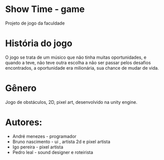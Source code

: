 # Show Time - game
Projeto de jogo da faculdade

# História do jogo
O jogo se trata de um músico que não tinha muitas oportunidades, e quando a teve, não teve outra escolha a não ser passar pelos desafios encontrados, a oportunidade era milionária, sua chance de mudar de vida.

# Gênero
Jogo de obstáculos, 2D, pixel art, desenvolvido na unity engine.


# Autores: 
 - André menezes - programador
 - Bruno nascimento - ui , artista 2d e pixel artista
 - Igo pereira - pixel artista
 - Pedro leal - sound designer e roteirista
